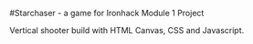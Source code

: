 #Starchaser - a game for Ironhack Module 1 Project

Vertical shooter build with HTML Canvas, CSS and Javascript.
